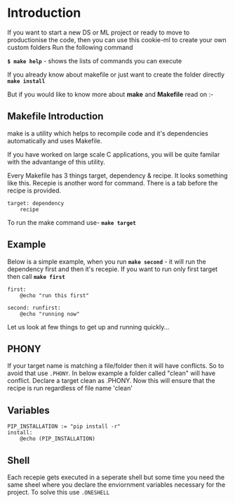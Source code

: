 # Introduction

If you want to start a new DS or ML project or ready to move to productionise the code, then you can use this cookie-ml to create your own custom folders
Run the following command

**`$ make help`**  - shows the lists of commands you can execute

If you already know about makefile or just want to create the folder directly
**`make install`**



But if you would like to know more about **make** and **Makefile** read on :-

## Makefile Introduction

make is a utility which helps to recompile code and it's dependencies automatically and uses Makefile. 

If you have worked on large scale C applications, you will be quite familar with the advantange of this utility.

Every Makefile has 3 things target, dependency & recipe. It looks something like this. Recepie is another word for command.
There is a tab before the recipe is provided.

```
target: dependency
	recipe
```
To run the make command use- **`make target`**


## Example
Below is a simple example, when you run 
**`make second`** - it will run the dependency first and then it's recepie. If you want to run only first target then call **`make first`**

```
first:
	@echo "run this first"

second: runfirst:
	@echo "running now"
```


Let us look at few things to get up and running quickly...

## PHONY
If your target name is matching a file/folder then it will have conflicts. So to avoid that use `.PHONY`. In below example a folder called "clean" will have conflict. Declare a target clean as .PHONY. Now this will ensure that the recipe is run regardless of file name 'clean' 


## Variables
```
PIP_INSTALLATION := "pip install -r"
install:
	@echo (PIP_INSTALLATION)
```

## Shell
Each recepie gets executed in a seperate shell but some time you need the same sheel where you declare the enviornment variables necessary for the project. 
To solve this use `.ONESHELL`




